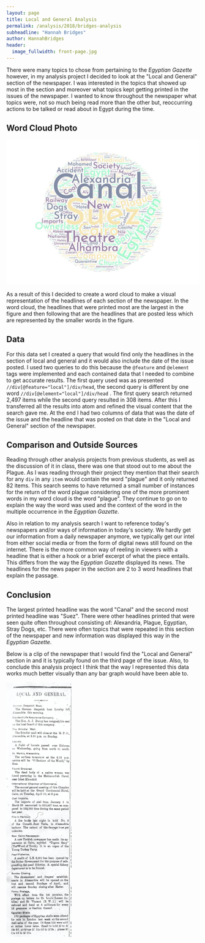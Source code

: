 ```yaml
---
layout: page
title: Local and General Analysis
permalink: /analysis/2018/bridges-analysis
subheadline: "Hannah Bridges"
author: HannahBridges
header:
  image_fullwidth: front-page.jpg
---
```

There were many topics to chose from pertaining to the _Egyptian Gazette_ however, in my analysis project I decided to look at the "Local and General" section of the newspaper. I was interested in the topics that showed up most in the section and moreover what topics kept getting printed in the issues of the newspaper. I wanted to know throughout the newspaper what topics were, not so much being read more than the other but, reoccurring actions to be talked or read about in Egypt during the time.

## Word Cloud Photo
![Local and General Word Cloud](bridges-word-cloud.jpg)

As a result of this I decided to create a word cloud to make a visual representation of the headlines of each section of the newspaper. In the word cloud, the headlines that were printed most are the largest in the figure and then following that are the headlines that are posted less which are represented by the smaller words in the figure.

## Data
For this data set I created a query that would find only the headlines in the section of local and general and it would also include the date of the issue posted. I used two queries to do this because the `@feature` and `@element` tags were implemented and each contained data that I needed to combine to get accurate results. The first query used was as presented `//div[@feature="local"]/div/head`, the second query is different by one word `//div[@element="local"]/div/head` . The first query search returned 2,497 items while the second query resulted in 308 items. After this I transferred all the results into atom and refined the visual content that the search gave me. At the end I had two columns of data that was the date of the issue and the headline that was posted on that date in the "Local and General" section of the newspaper.

## Comparison and Outside Sources
Reading through other analysis projects from previous students, as well as the discussion of it in class, there was one that stood out to me about the Plague. As I was reading through their project they mention that their search for any `div` in any `item` would contain the word "plague" and it only returned 82 items. This search seems to have returned a small number of instances for the return of the word plague considering one of the more prominent words in my word cloud is the word "plague". They continue to go on to explain the way the word was used and the context of the word in the multiple occurrence in the _Egyptian Gazette_.

Also in relation to my analysis search I want to reference today's newspapers and/or ways of information in today's society. We hardly get our information from a daily newspaper anymore, we typically get our intel from either social media or from the form of digital news still found on the internet. There is the more common way of reeling in viewers with a headline that is either a hook or a brief excerpt of what the piece entails. This differs from the way the _Egyptian Gazette_ displayed its news. The headlines for the news paper in the section are 2 to 3 word headlines that explain the passage.

## Conclusion
The largest printed headline was the word "Canal" and the second most printed headline was "Suez". There were other headlines printed that were seen quite often throughout consisting of: Alexandria, Plague, Egyptian, Stray Dogs, etc. There were often topics that were repeated in this section of the newspaper and new information was displayed this way in the _Egyptian Gazette_.

Below is a clip of the newspaper that I would find the "Local and General" section in and it is typically found on the third page of the issue. Also, to conclude this analysis project I think that the way I represented this data works much better visually than any bar graph would have been able to.

![Photo of Local and General Section](bridges-screenshot.png)
